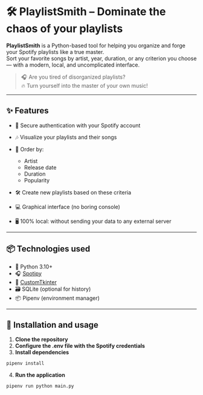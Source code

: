 # 🛠️ PlaylistSmith – Dominate the chaos of your playlists

**PlaylistSmith** is a Python-based tool for helping you organize and forge your Spotify playlists like a true master.  
Sort your favorite songs by artist, year, duration, or any criterion you choose — with a modern, local, and uncomplicated interface.

> 🎧 Are you tired of disorganized playlists?  
> 🔥 Turn yourself into the master of your own music!

---

## ✨ Features

- 🔐 Secure authentication with your Spotify account
- 🎶 Visualize your playlists and their songs
- 🧠 Order by:
  - Artist
  - Release date 
  - Duration
  - Popularity

- 🛠️ Create new playlists based on these criteria
- 💻 Graphical interface (no boring console)
- 🖥️ 100% local: without sending your data to any external server

---

## 📦 Technologies used

- 🐍 Python 3.10+
- 🎧 [Spotipy](https://spotipy.readthedocs.io/)
- 🎨 [CustomTkinter](https://github.com/TomSchimansky/CustomTkinter)
- 🗃️ SQLite (optional for history)
- 📦 Pipenv (environment manager)

---

## 🚀 Installation and usage

1. **Clone the repository**
2. **Configure the .env file with the Spotify credentials**
3. **Install dependencies**
```bash
pipenv install
```
4. **Run the application**
```bash
pipenv run python main.py
```
